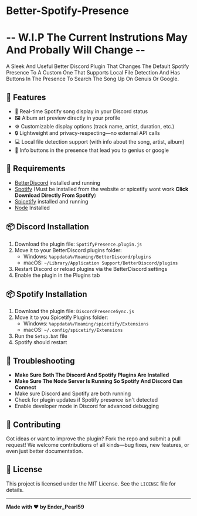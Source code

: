 # Better-Spotify-Presence

# -- **W.I.P The Current Instrutions May And Probally Will Change** --

A Sleek And Useful Better Discord Plugin That Changes The Default Spotify Presence To A Custom One That Supports Local File Detection And Has Buttons In The Presence To Search The Song Up On Genuis Or Google.

## 🚀 Features

- 🎵 Real-time Spotify song display in your Discord status
- 🖼️ Album art preview directly in your profile
- ⚙️ Customizable display options (track name, artist, duration, etc.)
- 🔒 Lightweight and privacy-respecting—no external API calls
- 💻 Local file detection support (with info about the song, artist, album)
- 🔘 Info buttons in the presence that lead you to genius or google

## 🧠 Requirements

- [BetterDiscord](https://betterdiscord.app/) installed and running
- [Spotify](https://www.spotify.com/us/download/windows/) (Must be installed from the website or spicetify wont work **Click Download Directly From Spotify**)
- [Spicetify](https://spicetify.app/docs/getting-started/) installed and running
- [Node](https://nodejs.org/en/download) Installed

## 📦 Discord Installation

1. Download the plugin file: `SpotifyPresence.plugin.js`
2. Move it to your BetterDiscord plugins folder:
   - Windows: `%appdata%/Roaming/BetterDiscord/plugins`
   - macOS: `~/Library/Application Support/BetterDiscord/plugins`
3. Restart Discord or reload plugins via the BetterDiscord settings
4. Enable the plugin in the Plugins tab

## 📦 Spotify Installation
1. Download the plugin file: `DiscordPresenceSync.js`
2. Move it to you Spicetify Plugins folder:
   - Windows: `%appdata%/Roaming/spicetify/Extensions`
   - macOS: `~/.config/spicetify/Extensions`
3. Run the `Setup.bat` file
4. Spotify should restart

## 🐛 Troubleshooting

- **Make Sure Both The Discord And Spotify Plugins Are Installed**
- **Make Sure The Node Server Is Running So Spotify And Discord Can Connect**
- Make sure Discord and Spotify are both running
- Check for plugin updates if Spotify presence isn't detected
- Enable developer mode in Discord for advanced debugging

## 📣 Contributing

Got ideas or want to improve the plugin? Fork the repo and submit a pull request! We welcome contributions of all kinds—bug fixes, new features, or even just better documentation.

## 📜 License

This project is licensed under the MIT License. See the `LICENSE` file for details.

---

**Made with ❤️ by Ender_Pearl59**



